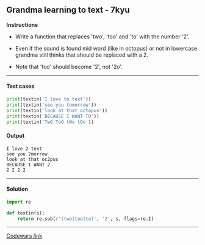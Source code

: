 ## Grandma learning to text - 7kyu

**Instructions**

- Write a function that replaces 'two', 'too' and 'to' with the number '2'. 

- Even if the sound is found mid word (like in octopus) or not in lowercase grandma still thinks that should be replaced with a 2. 

- Note that 'too' should become '2', not '2o'.

---

#### Test cases

```python
print(textin('I love to text'))
print(textin('see you tomorrow'))
print(textin('look at that octopus'))
print(textin('BECAUSE I WANT TO'))
print(textin('TwO ToO tWo tOo'))
```

#### Output 

```
I love 2 text
see you 2morrow
look at that oc2pus
BECAUSE I WANT 2
2 2 2 2
```

---

#### Solution

```python
import re

def textin(s):
    return re.sub(r'(two|too|to)', '2', s, flags=re.I)
```

---

[Codewars link](https://www.codewars.com/kata/5a043fbef3251a5a2b0002b0)
